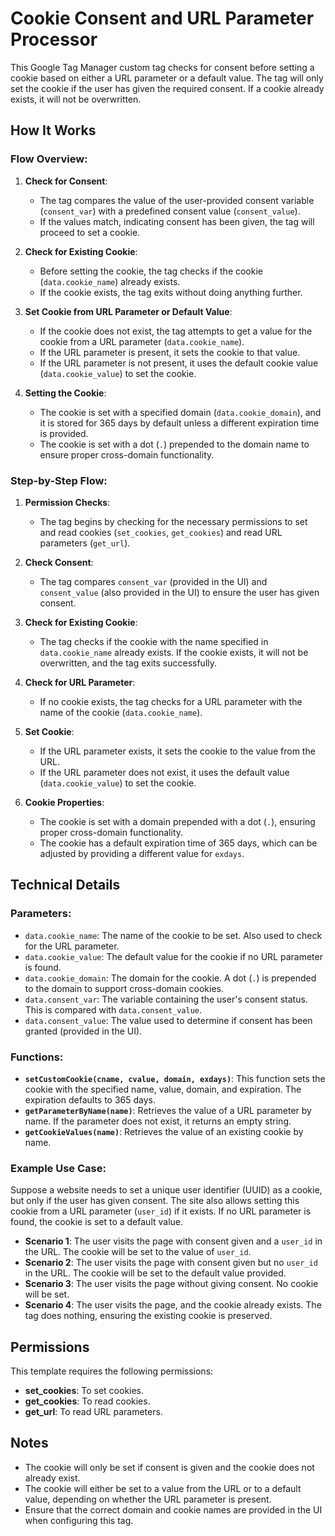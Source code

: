 # Cookie Consent and URL Parameter Processor

This Google Tag Manager custom tag checks for consent before setting a cookie based on either a URL parameter or a default value. The tag will only set the cookie if the user has given the required consent. If a cookie already exists, it will not be overwritten.

## How It Works

### Flow Overview:
1. **Check for Consent**: 
   - The tag compares the value of the user-provided consent variable (`consent_var`) with a predefined consent value (`consent_value`). 
   - If the values match, indicating consent has been given, the tag will proceed to set a cookie.
   
2. **Check for Existing Cookie**:
   - Before setting the cookie, the tag checks if the cookie (`data.cookie_name`) already exists.
   - If the cookie exists, the tag exits without doing anything further.
   
3. **Set Cookie from URL Parameter or Default Value**:
   - If the cookie does not exist, the tag attempts to get a value for the cookie from a URL parameter (`data.cookie_name`).
   - If the URL parameter is present, it sets the cookie to that value.
   - If the URL parameter is not present, it uses the default cookie value (`data.cookie_value`) to set the cookie.

4. **Setting the Cookie**:
   - The cookie is set with a specified domain (`data.cookie_domain`), and it is stored for 365 days by default unless a different expiration time is provided.
   - The cookie is set with a dot (`.`) prepended to the domain name to ensure proper cross-domain functionality.

### Step-by-Step Flow:

1. **Permission Checks**:
   - The tag begins by checking for the necessary permissions to set and read cookies (`set_cookies`, `get_cookies`) and read URL parameters (`get_url`).
   
2. **Check Consent**:
   - The tag compares `consent_var` (provided in the UI) and `consent_value` (also provided in the UI) to ensure the user has given consent.
   
3. **Check for Existing Cookie**:
   - The tag checks if the cookie with the name specified in `data.cookie_name` already exists. If the cookie exists, it will not be overwritten, and the tag exits successfully.
   
4. **Check for URL Parameter**:
   - If no cookie exists, the tag checks for a URL parameter with the name of the cookie (`data.cookie_name`).
   
5. **Set Cookie**:
   - If the URL parameter exists, it sets the cookie to the value from the URL.
   - If the URL parameter does not exist, it uses the default value (`data.cookie_value`) to set the cookie.
   
6. **Cookie Properties**:
   - The cookie is set with a domain prepended with a dot (`.`), ensuring proper cross-domain functionality.
   - The cookie has a default expiration time of 365 days, which can be adjusted by providing a different value for `exdays`.

## Technical Details

### Parameters:

- `data.cookie_name`: The name of the cookie to be set. Also used to check for the URL parameter.
- `data.cookie_value`: The default value for the cookie if no URL parameter is found.
- `data.cookie_domain`: The domain for the cookie. A dot (`.`) is prepended to the domain to support cross-domain cookies.
- `data.consent_var`: The variable containing the user's consent status. This is compared with `data.consent_value`.
- `data.consent_value`: The value used to determine if consent has been granted (provided in the UI).

### Functions:

- **`setCustomCookie(cname, cvalue, domain, exdays)`**: This function sets the cookie with the specified name, value, domain, and expiration. The expiration defaults to 365 days.
- **`getParameterByName(name)`**: Retrieves the value of a URL parameter by name. If the parameter does not exist, it returns an empty string.
- **`getCookieValues(name)`**: Retrieves the value of an existing cookie by name.

### Example Use Case:

Suppose a website needs to set a unique user identifier (UUID) as a cookie, but only if the user has given consent. The site also allows setting this cookie from a URL parameter (`user_id`) if it exists. If no URL parameter is found, the cookie is set to a default value.

- **Scenario 1**: The user visits the page with consent given and a `user_id` in the URL. The cookie will be set to the value of `user_id`.
- **Scenario 2**: The user visits the page with consent given but no `user_id` in the URL. The cookie will be set to the default value provided.
- **Scenario 3**: The user visits the page without giving consent. No cookie will be set.
- **Scenario 4**: The user visits the page, and the cookie already exists. The tag does nothing, ensuring the existing cookie is preserved.

## Permissions

This template requires the following permissions:

- **set_cookies**: To set cookies.
- **get_cookies**: To read cookies.
- **get_url**: To read URL parameters.

## Notes

- The cookie will only be set if consent is given and the cookie does not already exist.
- The cookie will either be set to a value from the URL or to a default value, depending on whether the URL parameter is present.
- Ensure that the correct domain and cookie names are provided in the UI when configuring this tag.
